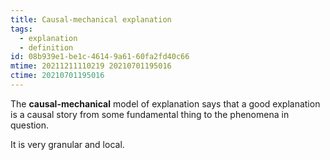 ```yaml
---
title: Causal-mechanical explanation
tags:
  - explanation
  - definition
id: 08b939e1-be1c-4614-9a61-60fa2fd40c66
mtime: 20211211110219 20210701195016
ctime: 20210701195016
---
```


The **causal-mechanical** model of explanation says that a good explanation is a causal story from some fundamental thing to the phenomena in question.

It is very granular and local.
